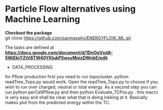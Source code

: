 # Particle Flow alternatives using Machine Learning

**Checkout the package** <br/>
git clone https://github.com/sanmayphy/ENERGYFLOW_ML.git

The tasks are defined at __https://docs.google.com/document/d/1DnOqVxdA-5WjEkjYZtV8TW40YKIukPSwsyMnizDWnbE/edit__

* DATA_PROCESSING

for Pflow production first you need to run topocluster. python readTree_Topo.py
would work. Open the readTree_Topo.py to choose if you wish to run over charged,
neutral or total energy. As a second step you can run python perCellPflow.py
and then  python Evaluate_TCPos.py .
this macro is very easy and shall be clear what that is doing lokking at it.
Basically makes plot from the predicted energy within the TC.
